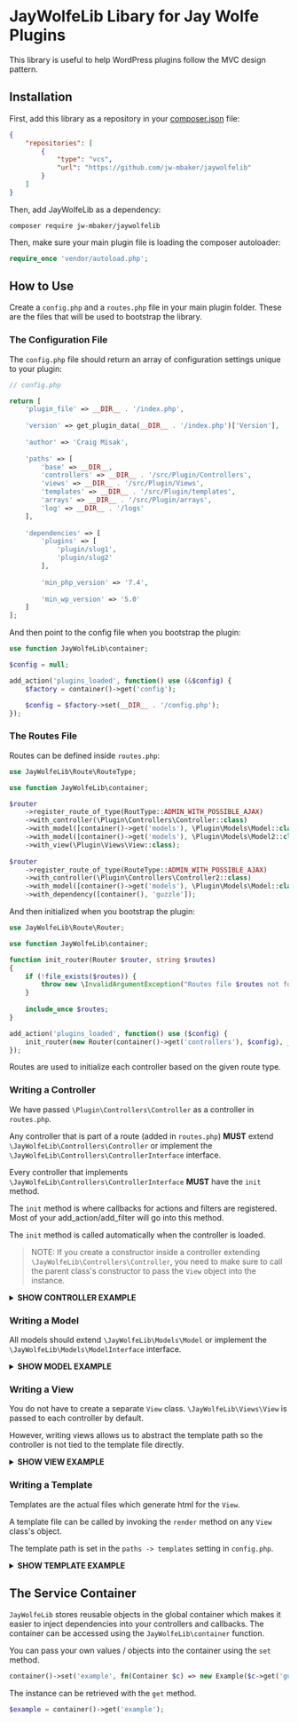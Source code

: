 # JayWolfeLib Libary for Jay Wolfe Plugins

This library is useful to help WordPress plugins follow the MVC design pattern.

## Installation

First, add this library as a repository in your [composer.json](https://getcomposer.org) file:
```json
{
    "repositories": [
        {
            "type": "vcs",
            "url": "https://github.com/jw-mbaker/jaywolfelib"
        }
    ]
}
```

Then, add JayWolfeLib as a dependency:
```
composer require jw-mbaker/jaywolfelib
```

Then, make sure your main plugin file is loading the composer autoloader:
```php
require_once 'vendor/autoload.php';
```

## How to Use

Create a `config.php` and a `routes.php` file in your main plugin folder. These are the files that will be used to bootstrap the library.

### The Configuration File

The `config.php` file should return an array of configuration settings unique to your plugin:
```php
// config.php

return [
    'plugin_file' => __DIR__ . '/index.php',
    
    'version' => get_plugin_data(__DIR__ . '/index.php')['Version'],
    
    'author' => 'Craig Misak',
    
    'paths' => [
        'base' => __DIR__,
        'controllers' => __DIR__ . '/src/Plugin/Controllers',
        'views' => __DIR__ . '/src/Plugin/Views',
        'templates' => __DIR__ . '/src/Plugin/templates',
        'arrays' => __DIR__ . '/src/Plugin/arrays',
        'log' => __DIR__ . '/logs'
    ],
    
    'dependencies' => [
        'plugins' => [
            'plugin/slug1',
            'plugin/slug2'
        ],
        
        'min_php_version' => '7.4',
        
        'min_wp_version' => '5.0'
    ]
];
```

And then point to the config file when you bootstrap the plugin:
```php
use function JayWolfeLib\container;

$config = null;

add_action('plugins_loaded', function() use (&$config) {
    $factory = container()->get('config');

    $config = $factory->set(__DIR__ . '/config.php');
});
```

### The Routes File

Routes can be defined inside `routes.php`:

```php
use JayWolfeLib\Route\RouteType;

use function JayWolfeLib\container;

$router
    ->register_route_of_type(RoutType::ADMIN_WITH_POSSIBLE_AJAX)
    ->with_controller(\Plugin\Controllers\Controller::class)
    ->with_model([container()->get('models'), \Plugin\Models\Model::class])
    ->with_model([container()->get('models'), \Plugin\Models\Model2::class])
    ->with_view(\Plugin\Views\View::class);
    
$router
    ->register_route_of_type(RouteType::ADMIN_WITH_POSSIBLE_AJAX)
    ->with_controller(\Plugin\Controllers\Controller2::class)
    ->with_model([container()->get('models'), \Plugin\Models\Model::class])
    ->with_dependency([container(), 'guzzle']);
```

And then initialized when you bootstrap the plugin:

```php
use JayWolfeLib\Route\Router;

use function JayWolfeLib\container;

function init_router(Router $router, string $routes)
{
    if (!file_exists($routes)) {
        throw new \InvalidArgumentException("Routes file $routes not found.");
    }
    
    include_once $routes;
}

add_action('plugins_loaded', function() use ($config) {
    init_router(new Router(container()->get('controllers'), $config), __DIR__ . '/routes.php');
});
```

Routes are used to initialize each controller based on the given route type.

### Writing a Controller

We have passed `\Plugin\Controllers\Controller` as a controller in `routes.php`.

Any controller that is part of a route (added in `routes.php`) **MUST** extend `\JayWolfeLib\Controllers\Controller` or implement the `\JayWolfeLib\Controllers\ControllerInterface` interface.

Every controller that implements `\JayWolfeLib\Controllers\ControllerInterface` **MUST** have the `init` method.

The `init` method is where callbacks for actions and filters are registered. Most of your add_action/add_filter will go into this method.

The `init` method is called automatically when the controller is loaded.

> NOTE: If you create a constructor inside a controller extending `\JayWolfeLib\Controllers\Controller`, you need to make sure to call the parent class's constructor to pass the `View` object into the instance.

<details>
    <summary><b>SHOW CONTROLLER EXAMPLE</b></summary>
    Here is an example of how a controller would look

```php
<?php
// file: PLUGIN_PATH/src/Plugin/Controllers/Controller.php

namespace Plugin\Controllers;

use Plugin\Models\Model;
use Plugin\Models\Model2;
use JayWolfeLib\Views\ViewInterface;
use JayWolfeLib\Hooks\{Hooks, Ajax, MenuPage};
use JayWolfeLib\Input;

class Controller extends \JayWolfeLib\Controllers\Controller
{
    /** @var Model */
    private $model;
    
    /** @var Model2 */
    private $model2;

    public function __construct(ViewInterface $view, Model $model, Model2 $model2)
    {
        parent::__construct($view);
        
        $this->model = $model;
        $this->model2 = $model2;
    }
    
    public function init(): void
    {
        Hooks::add_action('admin_enqueue_scripts', [$this, 'load_scripts']);
        Hooks::add_action('admin_menu', [$this, 'load_menu']);
        
        Ajax::add_ajax('save_plugin_data', [$this, 'save_data']);
    }
    
    /**
    * Load scripts.
    *
    * @param string $hook
    * @return void
    */
    public function load_scripts(string $hook): void
    {
        
    }
    
    /**
    * Load the admin menu.
    *
    * @return void
    */
    public function load_menu(): void
    {
        MenuPage::add_menu_page(
            'Example',
            'Example',
            'administrator',
            'example-plugin',
            [$this, 'main_page']
        );
    }
    
    /**
    * The main page.
    *
    * @param Input $input
    * @return void
    */
    public function main_page(Input $input): void
    {
        $this->view->main_page();
    }
    
    /**
    * Save data.
    *
    * wp_ajax_save_plugin_data
    *
    * @param Input $input
    * @return void
    */
    public function save_data(Input $input): void
    {
        $data = [];
        $id = $this->model->save($data, $input->post('id');
        
        $input->send_json(['id' => $id]);
        wp_die();
    }
}
```
</details>

### Writing a Model

All models should extend `\JayWolfeLib\Models\Model` or implement the `\JayWolfeLib\Models\ModelInterface` interface.

<details>
    <summary><b>SHOW MODEL EXAMPLE</b></summary>
    Here is an example of how a model would look
    
```php
<?php
// file: PLUGIN_PATH/src/Plugin/Models/Model.php

namespace Plugin\Models;

use JayWolfeLib\Factory\ModelfactoryInterface;

class Model extends \JayWolfeLib\Models\Model
{
    public function __construct(\WPDB $wpdb, ModelFactoryInterface $factory)
    {
        parent::__construct($wpdb, $factory, 'our_table');
    }
    
    /**
    * Save data.
    *
    * @param array $data
    * @param int|null $id
    * @return int|null
    */
    public function save(array $data, ?int $id = null): ?int
    {
        return $this->saveData($data, $id);
    }
}
```
</details>

### Writing a View

You do not have to create a separate `View` class. `\JayWolfeLib\Views\View` is passed to each controller by default.

However, writing views allows us to abstract the template path so the controller is not tied to the template file directly.

<details>
    <summary><b>SHOW VIEW EXAMPLE</b></summary>
    Here is an example of how a view would look

```php
<?php
// file: PLUGIN_PATH/src/Plugin/Views/View.php

namespace Plugin\Views;

class View extends \JayWolfeLib\Views\View
{
    public function main_page(array $data = []): void
    {
        $this->render('main-page', $data);
    }
}
```
</details>

### Writing a Template

Templates are the actual files which generate html for the `View`.

A template file can be called by invoking the `render` method on any `View` class's object.

The template path is set in the `paths -> templates` setting in `config.php`.

<details>
    <summary><b>SHOW TEMPLATE EXAMPLE</b></summary>
    Here is an example of how a template would look

```php
// file: PLUGIN_PATH/src/Plugin/templates/main-page.php

<?php echo 'Hello world!'?>
```
</details>

## The Service Container

`JayWolfeLib` stores reusable objects in the global container which makes it easier to inject dependencies into your controllers and callbacks. The container can be accessed using the `JayWolfeLib\container` function.

You can pass your own values / objects into the container using the `set` method.
```php
container()->set('example', fn(Container $c) => new Example($c->get('guzzle')));
```

The instance can be retrieved with the `get` method.
```php
$example = container()->get('example');
```
